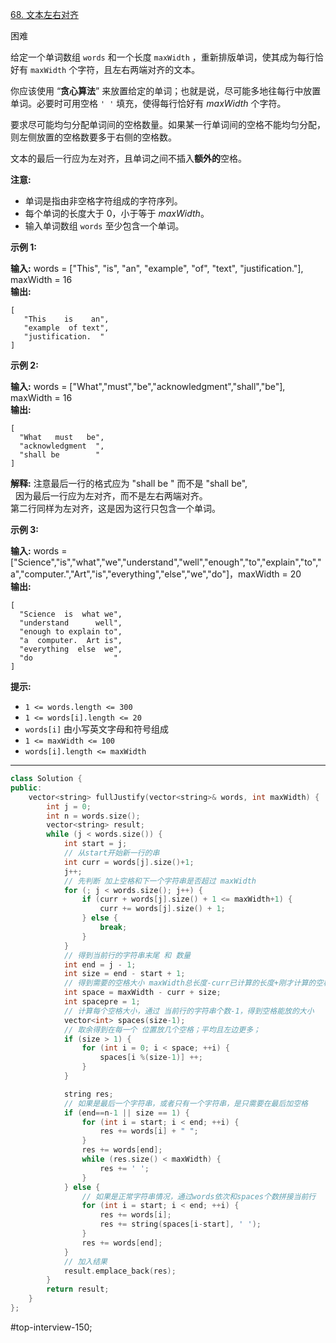 [68. 文本左右对齐](https://leetcode.cn/problems/text-justification/)

困难

给定一个单词数组 `words` 和一个长度 `maxWidth` ，重新排版单词，使其成为每行恰好有 `maxWidth` 个字符，且左右两端对齐的文本。

你应该使用 “**贪心算法**” 来放置给定的单词；也就是说，尽可能多地往每行中放置单词。必要时可用空格 `' '` 填充，使得每行恰好有 _maxWidth_ 个字符。

要求尽可能均匀分配单词间的空格数量。如果某一行单词间的空格不能均匀分配，则左侧放置的空格数要多于右侧的空格数。

文本的最后一行应为左对齐，且单词之间不插入**额外的**空格。

**注意:**

- 单词是指由非空格字符组成的字符序列。
- 每个单词的长度大于 0，小于等于 _maxWidth_。
- 输入单词数组 `words` 至少包含一个单词。

**示例 1:**

**输入:** words = ["This", "is", "an", "example", "of", "text", "justification."], maxWidth = 16  
**输出:**  
```
[  
   "This    is    an",  
   "example  of text",  
   "justification.  "  
]  
```
**示例 2:**

**输入:** words = ["What","must","be","acknowledgment","shall","be"], maxWidth = 16  
**输出:**  
```
[  
  "What   must   be",  
  "acknowledgment  ",  
  "shall be        "  
]  
```
**解释:** 注意最后一行的格式应为 "shall be    " 而不是 "shall     be",  
     因为最后一行应为左对齐，而不是左右两端对齐。         
     第二行同样为左对齐，这是因为这行只包含一个单词。  

**示例 3:**

**输入:** words = ["Science","is","what","we","understand","well","enough","to","explain","to","a","computer.","Art","is","everything","else","we","do"]，maxWidth = 20  
**输出:**  
```
[  
  "Science  is  what we",  
  "understand      well",  
  "enough to explain to",  
  "a  computer.  Art is",  
  "everything  else  we",  
  "do                  "  
]  
```
**提示:**

- `1 <= words.length <= 300`
- `1 <= words[i].length <= 20`
- `words[i]` 由小写英文字母和符号组成
- `1 <= maxWidth <= 100`
- `words[i].length <= maxWidth`
---- ----
```cpp
class Solution {
public:
    vector<string> fullJustify(vector<string>& words, int maxWidth) {
        int j = 0;
        int n = words.size();
        vector<string> result;
        while (j < words.size()) {
            int start = j;
            // 从start开始新一行的串
            int curr = words[j].size()+1;
            j++;
            // 先判断 加上空格和下一个字符串是否超过 maxWidth
            for (; j < words.size(); j++) {
                if (curr + words[j].size() + 1 <= maxWidth+1) {
                    curr += words[j].size() + 1;
                } else {
                    break;
                }
            }
            // 得到当前行的字符串末尾 和 数量 
            int end = j - 1;
            int size = end - start + 1;
            // 得到需要的空格大小 maxWidth总长度-curr已计算的长度+刚才计算的空格
            int space = maxWidth - curr + size;
            int spacepre = 1;
            // 计算每个空格大小，通过 当前行的字符串个数-1，得到空格能放的大小
            vector<int> spaces(size-1);
            // 取余得到在每一个 位置放几个空格；平均且左边更多；
            if (size > 1) {
                for (int i = 0; i < space; ++i) {
                    spaces[i %(size-1)] ++;
                }
            }

            string res;
            // 如果是最后一个字符串，或者只有一个字符串，是只需要在最后加空格
            if (end==n-1 || size == 1) {
                for (int i = start; i < end; ++i) {
                    res += words[i] + " ";
                }
                res += words[end];
                while (res.size() < maxWidth) {
                    res += ' ';
                }
            } else {
                // 如果是正常字符串情况，通过words依次和spaces个数拼接当前行
                for (int i = start; i < end; ++i) {
                    res += words[i];
                    res += string(spaces[i-start], ' ');
                }
                res += words[end];
            }
            // 加入结果
            result.emplace_back(res);
        }
        return result;
    }
};
```

#top-interview-150; 